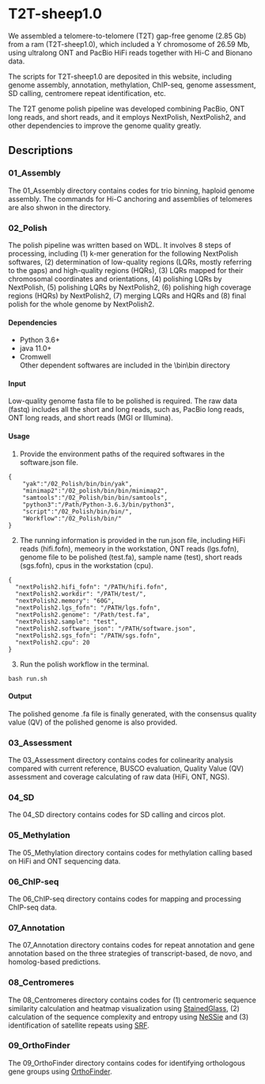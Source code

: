 # T2T-sheep1.0
We assembled a telomere-to-telomere (T2T) gap-free genome (2.85 Gb) from a ram (T2T-sheep1.0), which included a Y chromosome of 26.59 Mb, using ultralong ONT and PacBio HiFi reads together with Hi-C and Bionano data.  

The scripts for T2T-sheep1.0 are deposited in this website, including genome assembly, annotation, methylation, ChIP-seq, genome assessment, SD calling, centromere repeat identification, etc.  

The T2T genome polish pipeline was developed combining PacBio, ONT long reads, and short reads, and it employs NextPolish, NextPolish2, and other dependencies to improve the genome quality greatly.
## Descriptions 
### 01_Assembly
The 01_Assembly directory contains codes for trio binning, haploid genome assembly. The commands for Hi-C anchoring and assemblies of telomeres are also shwon in the directory.
### 02_Polish
The polish pipeline was written based on WDL. It involves 8 steps of processing, including (1) k-mer generation for the following NextPolish softwares, (2) determination of low-quality regions (LQRs, mostly referring to the gaps) and high-quality regions (HQRs), (3) LQRs mapped for their chromosomal coordinates and orientations, (4) polishing LQRs by NextPolish, (5) polishing LQRs by NextPolish2, (6) polishing high coverage regions (HQRs) by NextPolish2, (7) merging LQRs and HQRs and (8) final polish for the whole genome by NextPolish2.
#### Dependencies
* Python 3.6+
* java 11.0+
* Cromwell  
Other dependent softwares are included in the \bin\bin directory
#### Input
Low-quality genome fasta file to be polished is required.
The raw data (fastq) includes all the short and long reads, such as, PacBio long reads, ONT long reads, and short reads (MGI or Illumina).
#### Usage
1. Provide the environment paths of the required softwares in the software.json file.
``` 
{
	"yak":"/02_Polish/bin/bin/yak",
	"minimap2":"/02_polish/bin/bin/minimap2",
	"samtools":"/02_Polish/bin/bin/samtools",
	"python3":"/Path/Python-3.6.3/bin/python3",
	"script":"/02_Polish/bin/bin/",
	"Workflow":"/02_Polish/bin/"
}  
```
2. The running information is provided in the run.json file, including HiFi reads (hifi.fofn), memeory in the workstation, ONT reads (lgs.fofn), genome file to be polished (test.fa), sample name (test), short reads (sgs.fofn), cpus in the workstation (cpu).
```
{
  "nextPolish2.hifi_fofn": "/PATH/hifi.fofn",
  "nextPolish2.workdir": "/PATH/test/",
  "nextPolish2.memory": "60G",
  "nextPolish2.lgs_fofn": "/PATH/lgs.fofn",
  "nextPolish2.genome": "/Path/test.fa",
  "nextPolish2.sample": "test",
  "nextPolish2.software_json": "/PATH/software.json",
  "nextPolish2.sgs_fofn": "/PATH/sgs.fofn",
  "nextPolish2.cpu": 20
}
```
3. Run the polish workflow in the terminal.
```
bash run.sh
```   
#### Output
The polished genome .fa file is finally generated, with the consensus quality value (QV) of the polished genome is also provided.
  
### 03_Assessment
The 03_Assessment directory contains codes for colinearity analysis compared with current reference, BUSCO evaluation, Quality Value (QV) assessment and coverage calculating of raw data (HiFi, ONT, NGS).

### 04_SD
The 04_SD directory contains codes for SD calling and circos plot.

### 05_Methylation
The 05_Methylation directory contains codes for methylation calling based on HiFi and ONT sequencing data. 

### 06_ChIP-seq 
The 06_ChIP-seq directory contains codes for mapping and processing ChIP-seq data.

### 07_Annotation
The 07_Annotation directory contains codes for repeat annotation and gene annotation based on the three strategies of transcript-based, de novo, and homolog-based predictions.

### 08_Centromeres
The 08_Centromeres directory contains codes for (1) centromeric sequence similarity calculation and heatmap visualization using [StainedGlass](https://github.com/mrvollger/StainedGlass), (2) calculation of the sequence complexity and entropy using [NeSSie](https://github.com/projectnessie/nessie) and (3) identification of satellite repeats using [SRF](https://github.com/lh3/srf).

### 09_OrthoFinder 
The 09_OrthoFinder directory contains codes for identifying orthologous gene groups using [OrthoFinder](https://github.com/davidemms/OrthoFinder).

